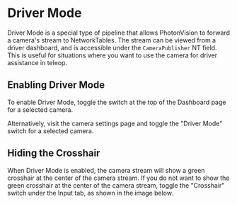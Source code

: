 # Driver Mode

Driver Mode is a special type of pipeline that allows PhotonVision to forward a camera's stream to NetworkTables. The stream can be viewed from a driver dashboard, and is accessible under the `CameraPublisher` NT field. This is useful for situations where you want to use the camera for driver assistance in teleop.

## Enabling Driver Mode

To enable Driver Mode, toggle the switch at the top of the Dashboard page for a selected camera. 

Alternatively, visit the camera settings page and toggle the "Driver Mode" switch for a selected camera.

## Hiding the Crosshair
When Driver Mode is enabled, the camera stream will show a green crosshair at the center of the camera stream. If you do not want to show the green crosshair at the center of the camera stream, toggle the "Crosshair" switch under the Input tab, as shown in the image below.
